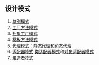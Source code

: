## 设计模式 ##
1. [单例模式](./singleton)
1. [工厂方法模式](./factorymethod)
1. [抽象工厂模式](./abstractfactory)
1. [模板方法模式](./model)
1. [代理模式](./proxy)：[静态代理](./proxy/staticproxy)和[动态代理](./proxy/dynamicproxy)
1. [适配器模式](./adapter):[类适配器模式](./adapter/classAdapter)和[对象适配器模式](./adapter/objectAdapter)
2. [建造者模式](./builder)
